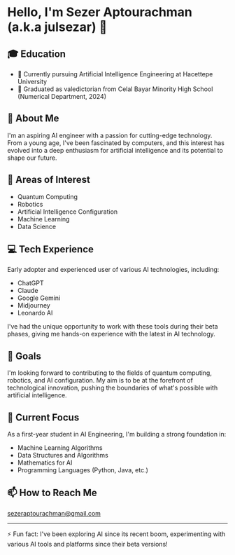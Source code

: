 # Hello, I'm Sezer Aptourachman (a.k.a julsezar) 👋

## 🎓 Education
- 🤖 Currently pursuing Artificial Intelligence Engineering at Hacettepe University
- 🏫 Graduated as valedictorian from Celal Bayar Minority High School (Numerical Department, 2024)

## 🚀 About Me
I'm an aspiring AI engineer with a passion for cutting-edge technology. From a young age, I've been fascinated by computers, and this interest has evolved into a deep enthusiasm for artificial intelligence and its potential to shape our future.

## 🔬 Areas of Interest
- Quantum Computing
- Robotics
- Artificial Intelligence Configuration
- Machine Learning
- Data Science

## 💻 Tech Experience
Early adopter and experienced user of various AI technologies, including:
- ChatGPT
- Claude
- Google Gemini
- Midjourney
- Leonardo AI

I've had the unique opportunity to work with these tools during their beta phases, giving me hands-on experience with the latest in AI technology.

## 🎯 Goals
I'm looking forward to contributing to the fields of quantum computing, robotics, and AI configuration. My aim is to be at the forefront of technological innovation, pushing the boundaries of what's possible with artificial intelligence.

## 🌱 Current Focus
As a first-year student in AI Engineering, I'm building a strong foundation in:
- Machine Learning Algorithms
- Data Structures and Algorithms
- Mathematics for AI
- Programming Languages (Python, Java, etc.)

## 📫 How to Reach Me
sezeraptourachman@gmail.com

---

⚡ Fun fact: I've been exploring AI since its recent boom, experimenting with various AI tools and platforms since their beta versions!
<!--
**JuL-sezaR/JuL-sezaR** is a ✨ _special_ ✨ repository because its `README.md` (this file) appears on your GitHub profile.

Here are some ideas to get you started:

- 🔭 I’m currently working on ...
- 🌱 I’m currently learning ...
- 👯 I’m looking to collaborate on ...
- 🤔 I’m looking for help with ...
- 💬 Ask me about ...
- 📫 How to reach me: ...
- 😄 Pronouns: ...
- ⚡ Fun fact: ...
-->
